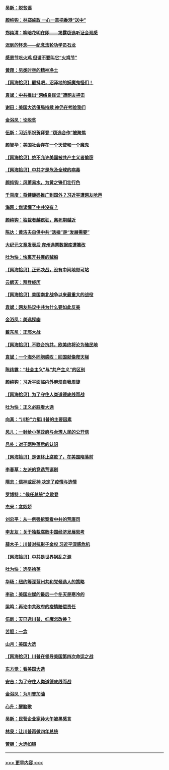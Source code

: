 #### [吴新：脱贫谣](../pages/nsc993/n12580839.md?t=11290002) 
#### [颜纯钩：林郑施政 一心一意把香港“送中”](../pages/nsc993/n12580805.md?t=11290002) 
#### [郑纯清：柳暗花明在即——揭露窃选听证会观感](../pages/nsc993/n12580795.md?t=11290002) 
#### [迟到的怀念——纪念法轮功学员石龙](../pages/nsc993/n12580245.md?t=11290002) 
#### [感恩节吃火鸡  但请不要叫它“火鸡节”](../pages/nsc993/n12580252.md?t=11290002) 
#### [黄翔：另类时空的精神净土](../pages/nsc993/n12578638.md?t=11290002) 
#### [【网海拾贝】颤抖吧，沼泽地的妖魔鬼怪们！](../pages/nsc993/n12578552.md?t=11290002) 
#### [袁斌：中共推出“网络良民证”遭网友抨击](../pages/nsc993/n12578511.md?t=11290002) 
#### [谢田：美国大选僵局持续 神仍在考验我们](../pages/nsc993/n12577432.md?t=11290002) 
#### [金浴凤：论脱贫](../pages/nsc993/n12576386.md?t=11290002) 
#### [伍新：习近平祝贺拜登 “窃选合作”被聚焦](../pages/nsc993/n12576358.md?t=11290002) 
#### [颜智华：美国社会存在一个天使和一个魔鬼](../pages/nsc993/n12574299.md?t=11290002) 
#### [【网海拾贝】绝不允许美国被共产主义者偷窃](../pages/nsc993/n12573396.md?t=11290002) 
#### [【网海拾贝】中共才是危及全球的病毒](../pages/nsc993/n12571204.md?t=11290002) 
#### [颜纯钩：风萧易水，为黄之锋们壮行色](../pages/nsc993/n12571487.md?t=11290002) 
#### [千百度：将健康码推广到国外？习近平遭网友呛声](../pages/nsc993/n12570808.md?t=11290002) 
#### [海网：您读懂了中共没有？](../pages/nsc993/n12570487.md?t=11290002) 
#### [颜纯钩：独裁者越疯狂，离死期越近](../pages/nsc993/n12569055.md?t=11290002) 
#### [陈达：黄洁夫自供中共“活摘”是“发展需要”](../pages/nsc993/n12568541.md?t=11290002) 
#### [大纪元文章发表后 宾州选票数据库遭篡改](../pages/nsc993/n12568105.md?t=11290002) 
#### [吐为快：快离开共匪的贼船](../pages/nsc993/n12568462.md?t=11290002) 
#### [【网海拾贝】正邪决战，没有中间地带可站](../pages/nsc993/n12568439.md?t=11290002) 
#### [云鹤天：拜登经历](../pages/nsc993/n12567294.md?t=11290002) 
#### [【网海拾贝】美国南北战争以来最重大的战役](../pages/nsc993/n12567247.md?t=11290002) 
#### [袁斌：网友热议中共为什么要如此反美](../pages/nsc993/n12567162.md?t=11290002) 
#### [金浴凤：美选探幽](../pages/nsc993/n12567147.md?t=11290002) 
#### [戴东尼：正邪大战](../pages/nsc993/n12567033.md?t=11290002) 
#### [【网海拾贝】不联合抗共，欧美终将沦为殖民地](../pages/nsc993/n12565068.md?t=11290002) 
#### [袁斌：一个海外同胞感叹：回国就像爬天梯](../pages/nsc993/n12564986.md?t=11290002) 
#### [陈纬霆：“社会主义”与“共产主义”的区别](../pages/nsc993/n12562417.md?t=11290002) 
#### [颜纯钩：习近平面临内外麻烦自我周旋](../pages/nsc993/n12563356.md?t=11290002) 
#### [【网海拾贝】为了守住人类道德底线而战](../pages/nsc993/n12562542.md?t=11290002) 
#### [吐为快：正义必胜看大选](../pages/nsc993/n12561967.md?t=11290002) 
#### [向真：“川粉”力挺川普的主要因素](../pages/nsc993/n12560774.md?t=11290002) 
#### [风儿：一封给小英政府与台湾人民的公开信](../pages/nsc993/n12560581.md?t=11290002) 
#### [吕朴：对于两种落后的认识](../pages/nsc993/n12560492.md?t=11290002) 
#### [【网海拾贝】是该终止腐败了，在美国陷落前](../pages/nsc993/n12559936.md?t=11290002) 
#### [李春草：左派的竞选荒诞剧](../pages/nsc993/n12558380.md?t=11290002) 
#### [隋志：信神或反神 决定了疫情与选情](../pages/nsc993/n12558255.md?t=11290002) 
#### [罗博特：“候任总统”之败登](../pages/nsc993/n12558189.md?t=11290002) 
#### [杰米：念奴娇](../pages/nsc993/n12558174.md?t=11290002) 
#### [刘忠平：从一例强拆案看中共的荒唐司](../pages/nsc993/n12558036.md?t=11290002) 
#### [李友友：关于独裁腐败中国经济发展思考](../pages/nsc993/n12558004.md?t=11290002) 
#### [薛木子：川普对抗影子金权 习近平深感危机](../pages/nsc993/n12557342.md?t=11290002) 
#### [【网海拾贝】中共是世界祸乱之源](../pages/nsc993/n12555353.md?t=11290002) 
#### [吐为快：选举拾英](../pages/nsc993/n12555041.md?t=11290002) 
#### [华旸：纽约等深蓝州共和党候选人的策略](../pages/nsc993/n12554309.md?t=11290002) 
#### [李劼：美国左媒的最后一个冬天是寒冷的](../pages/nsc993/n12552947.md?t=11290002) 
#### [梁鸣：再论中共政府的疫情赔偿责任](../pages/nsc993/n12553012.md?t=11290002) 
#### [伍新：天已选川普，红魔怎改换？](../pages/nsc993/n12552970.md?t=11290002) 
#### [苦胆：一念](../pages/nsc993/n12552957.md?t=11290002) 
#### [山月：美国大选](../pages/nsc993/n12552446.md?t=11290002) 
#### [【网海拾贝】川普在领导美国第四次命运之战](../pages/nsc993/n12551973.md?t=11290002) 
#### [东方觉：看美国大选](../pages/nsc993/n12551647.md?t=11290002) 
#### [安吉：为了守住人类道德底线而战](../pages/nsc993/n12551111.md?t=11290002) 
#### [金浴凤：为川普加油](../pages/nsc993/n12551085.md?t=11290002) 
#### [心升：醒脑歌](../pages/nsc993/n12550984.md?t=11290002) 
#### [吴新：民营企业家孙大午被黑感言](../pages/nsc993/n12550656.md?t=11290002) 
#### [林泉：让川普再做四年总统](../pages/nsc993/n12550640.md?t=11290002) 
#### [苦胆：大选如镜](../pages/nsc993/n12550630.md?t=11290002) 

----
#### [ >>> 更早内容 <<< ](../indexes/nsc993-earlier.md)
